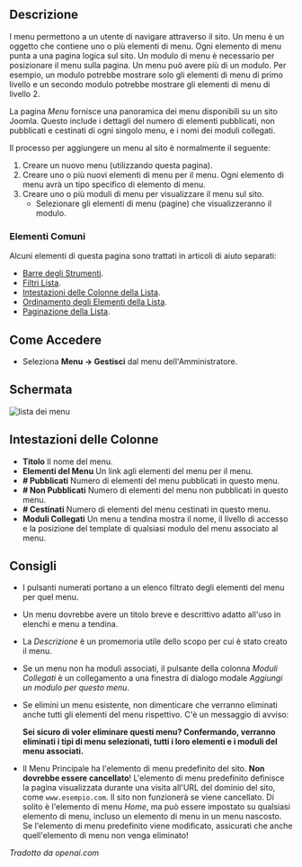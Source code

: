 <!-- Filename: Help4.x:Menus / Display title: Menu -->

## Descrizione

I menu permettono a un utente di navigare attraverso il sito. Un menu è un oggetto che contiene uno o più elementi di menu. Ogni elemento di menu punta a una pagina logica sul sito. Un modulo di menu è necessario per posizionare il menu sulla pagina. Un menu può avere più di un modulo. Per esempio, un modulo potrebbe mostrare solo gli elementi di menu di primo livello e un secondo modulo potrebbe mostrare gli elementi di menu di livello 2.

La pagina *Menu* fornisce una panoramica dei menu disponibili su un sito Joomla. Questo include i dettagli del numero di elementi pubblicati, non pubblicati e cestinati di ogni singolo menu, e i nomi dei moduli collegati.

Il processo per aggiungere un menu al sito è normalmente il seguente:

1.  Creare un nuovo menu (utilizzando questa pagina).
2.  Creare uno o più nuovi elementi di menu per il menu. Ogni elemento di menu avrà un tipo specifico di elemento di menu.
3.  Creare uno o più moduli di menu per visualizzare il menu sul sito.
    - Selezionare gli elementi di menu (pagine) che visualizzeranno il modulo.

### Elementi Comuni

Alcuni elementi di questa pagina sono trattati in articoli di aiuto separati:

* [Barre degli Strumenti](jdocmanual?article=help/common-elements/toolbars).
* [Filtri Lista](jdocmanual?article=help/common-elements/list-filters).
* [Intestazioni delle Colonne della Lista](jdocmanual?article=help/common-elements/list-column-headers).
* [Ordinamento degli Elementi della Lista](jdocmanual?article=help/common-elements/list-ordering).
* [Paginazione della Lista](jdocmanual?article=help/common-elements/list-pagination).
## Come Accedere

- Seleziona **Menu → Gestisci** dal menu dell'Amministratore.

## Schermata

![lista dei menu](../../../it/images/menus/menus-list.png)

## Intestazioni delle Colonne

- **Titolo** Il nome del menu.
- **Elementi del Menu** Un link agli elementi del menu per il menu.
- **\# Pubblicati** Numero di elementi del menu pubblicati in questo menu.
- **\# Non Pubblicati** Numero di elementi del menu non pubblicati in questo menu.
- **\# Cestinati** Numero di elementi del menu cestinati in questo menu.
- **Moduli Collegati** Un menu a tendina mostra il nome, il livello di accesso e la posizione del template di qualsiasi modulo del menu associato al menu.

## Consigli
- I pulsanti numerati portano a un elenco filtrato degli elementi del menu per quel menu.
- Un menu dovrebbe avere un titolo breve e descrittivo adatto all'uso in elenchi e menu a tendina.
- La *Descrizione* è un promemoria utile dello scopo per cui è stato creato il menu.
- Se un menu non ha moduli associati, il pulsante della colonna *Moduli Collegati* è un collegamento a una finestra di dialogo modale *Aggiungi un modulo per questo menu*.
- Se elimini un menu esistente, non dimenticare che verranno eliminati anche tutti gli elementi del menu rispettivo. C'è un messaggio di avviso:

  **Sei sicuro di voler eliminare questi menu? Confermando, verranno eliminati i tipi di menu selezionati, tutti i loro elementi e i moduli del menu associati.**
- Il Menu Principale ha l'elemento di menu predefinito del sito. **Non dovrebbe essere cancellato**! L'elemento di menu predefinito definisce la pagina visualizzata durante una visita all'URL del dominio del sito, come `www.esempio.com`. Il sito non funzionerà se viene cancellato. Di solito è l'elemento di menu *Home*, ma può essere impostato su qualsiasi elemento di menu, incluso un elemento di menu in un menu nascosto. Se l'elemento di menu predefinito viene modificato, assicurati che anche quell'elemento di menu non venga eliminato!

*Tradotto da openai.com*

